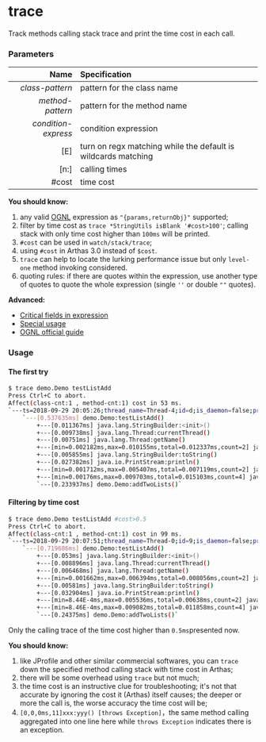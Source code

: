 trace
=====

Track methods calling stack trace and print the time cost in each call.

### Parameters

|Name|Specification|
|---:|:---|
|*class-pattern*|pattern for the class name|
|*method-pattern*|pattern for the method name|
|*condition-express*|condition expression|
|[E]|turn on regx matching while the default is wildcards matching|
|[n:]|calling times|
|#cost|time cost|

**You should know:**
1. any valid [OGNL](https://en.wikipedia.org/wiki/OGNL) expression as `"{params,returnObj}"` supported;
2. filter by time cost as `trace *StringUtils isBlank '#cost>100'`; calling stack with only time cost higher than `100ms` will be printed.
3. `#cost` can be used in `watch/stack/trace`;
4. using `#cost` in Arthas 3.0 instead of `$cost`.
5. `trace` can help to locate the lurking performance issue but only `level-one` method invoking considered.
6. quoting rules: if there are quotes within the expression, use another type of quotes to quote the whole expression (single `''` or double `""` quotes). 

**Advanced:**
* [Critical fields in expression](advice-class.md)
* [Special usage](https://github.com/alibaba/arthas/issues/71)
* [OGNL official guide](https://commons.apache.org/proper/commons-ognl/language-guide.html)

### Usage

#### The first try

```bash
$ trace demo.Demo testListAdd
Press Ctrl+C to abort.
Affect(class-cnt:1 , method-cnt:1) cost in 53 ms.
`---ts=2018-09-29 20:05:26;thread_name=Thread-4;id=d;is_daemon=false;priority=5;TCCL=sun.misc.Launcher$AppClassLoader@659e0bfd
    `---[0.537635ms] demo.Demo:testListAdd()
        +---[0.011367ms] java.lang.StringBuilder:<init>()
        +---[0.009738ms] java.lang.Thread:currentThread()
        +---[0.00751ms] java.lang.Thread:getName()
        +---[min=0.002182ms,max=0.010155ms,total=0.012337ms,count=2] java.lang.StringBuilder:append()
        +---[0.005855ms] java.lang.StringBuilder:toString()
        +---[0.027382ms] java.io.PrintStream:println()
        +---[min=0.001712ms,max=0.005407ms,total=0.007119ms,count=2] java.util.ArrayList:<init>()
        +---[min=0.00176ms,max=0.009703ms,total=0.015103ms,count=4] java.util.List:add()
        `---[0.233937ms] demo.Demo:addTwoLists()`
```

#### Filtering by time cost

```bash
$ trace demo.Demo testListAdd #cost>0.5
Press Ctrl+C to abort.
Affect(class-cnt:1 , method-cnt:1) cost in 99 ms.
`---ts=2018-09-29 20:07:51;thread_name=Thread-0;id=9;is_daemon=false;priority=5;TCCL=sun.misc.Launcher$AppClassLoader@659e0bfd
    `---[0.719686ms] demo.Demo:testListAdd()
        +---[0.053ms] java.lang.StringBuilder:<init>()
        +---[0.008896ms] java.lang.Thread:currentThread()
        +---[0.006468ms] java.lang.Thread:getName()
        +---[min=0.001662ms,max=0.006394ms,total=0.008056ms,count=2] java.lang.StringBuilder:append()
        +---[0.00581ms] java.lang.StringBuilder:toString()
        +---[0.032904ms] java.io.PrintStream:println()
        +---[min=8.44E-4ms,max=0.005536ms,total=0.00638ms,count=2] java.util.ArrayList:<init>()
        +---[min=8.46E-4ms,max=0.009082ms,total=0.011858ms,count=4] java.util.List:add()
        `---[0.24375ms] demo.Demo:addTwoLists()`
```

Only the calling trace of the time cost higher than `0.5ms`presented now.

**You should know:**
1. like JProfile and other similar commercial softwares, you can `trace` down the specified method calling stack with time cost in Arthas;
2. there will be some overhead using `trace` but not much;
3. the time cost is an instructive clue for troubleshooting; it's not that accurate by ignoring the cost it (Arthas) itself causes; the deeper or more the call is, the worse accuracy the time cost will be;
4. `[0,0,0ms,11]xxx:yyy() [throws Exception]`，the same method calling aggregated into one line here while `throws Exception` indicates there is an exception.

